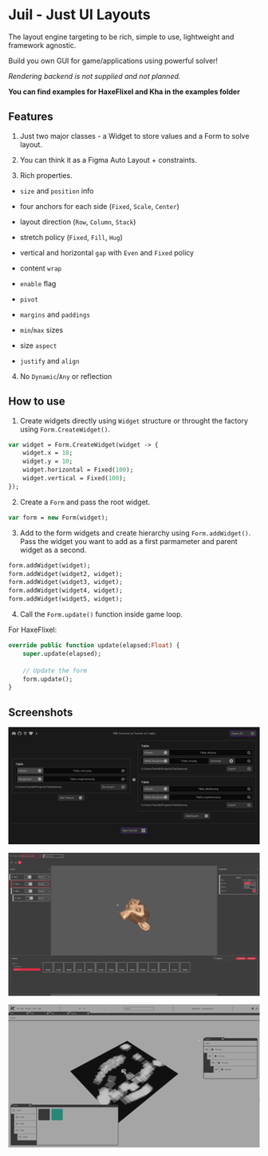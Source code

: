 # Juil - Just UI Layouts

The layout engine targeting to be rich, simple to use, lightweight and framework agnostic.

Build you own GUI for game/applications using powerful solver!

_Rendering backend is not supplied and not planned._

**You can find examples for HaxeFlixel and Kha in the examples folder**

## Features

1. Just two major classes - a Widget to store values and a Form to solve layout.

2. You can think it as a Figma Auto Layout + constraints.

3. Rich properties.

- `size` and `position` info

- four anchors for each side (`Fixed`, `Scale`, `Center`)

- layout direction (`Row`, `Column`, `Stack`)

- stretch policy (`Fixed`, `Fill`, `Hug`)

- vertical and horizontal `gap` with `Even` and `Fixed` policy

- content `wrap`

- `enable` flag

- `pivot`

- `margins` and `paddings`

- `min`/`max` sizes

- size `aspect`

- `justify` and `align`

4. No `Dynamic`/`Any` or reflection

## How to use

1. Create widgets directly using `Widget` structure or throught the factory using `Form.CreateWidget()`.

```haxe
var widget = Form.CreateWidget(widget -> {
    widget.x = 10;
    widget.y = 10;
    widget.horizontal = Fixed(100);
    widget.vertical = Fixed(100);
});
```

2. Create a `Form` and pass the root widget.

```haxe
var form = new Form(widget);
```

3. Add to the form widgets and create hierarchy using `Form.addWidget()`. Pass the widget you want to add as a first parmameter and parent widget as a second.

```haxe
form.addWidget(widget);
form.addWidget(widget2, widget);
form.addWidget(widget3, widget);
form.addWidget(widget4, widget);
form.addWidget(widget5, widget);
```

4. Call the `Form.update()` function inside game loop.

For HaxeFlixel:

```haxe
override public function update(elapsed:Float) {
    super.update(elapsed);
    
    // Update the form
    form.update();
}
```

## Screenshots

![PBR Convertor](./demo/screenshot1.png)

![Painting app](./demo/screenshot2.png)

![Painting app redesigned](./demo/screenshot3.png)